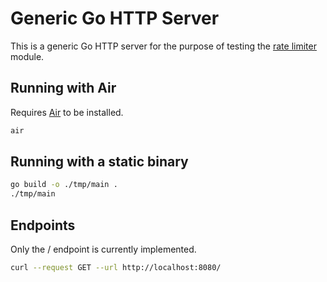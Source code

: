# Generic Go HTTP Server

This is a generic Go HTTP server for the purpose of testing the [rate limiter](https://github.com/cwinters8/rate-limiter) module.

## Running with Air

Requires [Air](https://github.com/cosmtrek/air#installation) to be installed.

```sh
air
```

## Running with a static binary

```sh
go build -o ./tmp/main .
./tmp/main
```

## Endpoints

Only the / endpoint is currently implemented.

```sh
curl --request GET --url http://localhost:8080/
```
